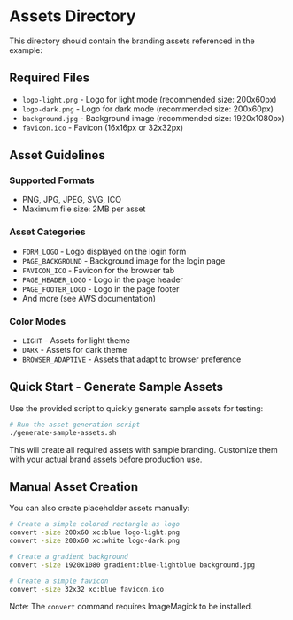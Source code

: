 # Assets Directory

This directory should contain the branding assets referenced in the example:

## Required Files

- `logo-light.png` - Logo for light mode (recommended size: 200x60px)
- `logo-dark.png` - Logo for dark mode (recommended size: 200x60px) 
- `background.jpg` - Background image (recommended size: 1920x1080px)
- `favicon.ico` - Favicon (16x16px or 32x32px)

## Asset Guidelines

### Supported Formats
- PNG, JPG, JPEG, SVG, ICO
- Maximum file size: 2MB per asset

### Asset Categories
- `FORM_LOGO` - Logo displayed on the login form
- `PAGE_BACKGROUND` - Background image for the login page
- `FAVICON_ICO` - Favicon for the browser tab
- `PAGE_HEADER_LOGO` - Logo in the page header
- `PAGE_FOOTER_LOGO` - Logo in the page footer
- And more (see AWS documentation)

### Color Modes
- `LIGHT` - Assets for light theme
- `DARK` - Assets for dark theme  
- `BROWSER_ADAPTIVE` - Assets that adapt to browser preference

## Quick Start - Generate Sample Assets

Use the provided script to quickly generate sample assets for testing:

```bash
# Run the asset generation script
./generate-sample-assets.sh
```

This will create all required assets with sample branding. Customize them with your actual brand assets before production use.

## Manual Asset Creation

You can also create placeholder assets manually:

```bash
# Create a simple colored rectangle as logo
convert -size 200x60 xc:blue logo-light.png
convert -size 200x60 xc:white logo-dark.png

# Create a gradient background
convert -size 1920x1080 gradient:blue-lightblue background.jpg

# Create a simple favicon
convert -size 32x32 xc:blue favicon.ico
```

Note: The `convert` command requires ImageMagick to be installed.